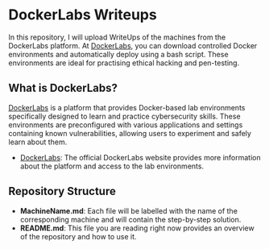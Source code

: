 # DockerLabs Writeups

In this repository, I will upload WriteUps of the machines from the DockerLabs platform. At [DockerLabs](https://dockerlabs.es), you can download controlled Docker environments and automatically deploy using a bash script. These environments are ideal for practising ethical hacking and pen-testing.

## What is DockerLabs?
[DockerLabs](https://dockerlabs.es) is a platform that provides Docker-based lab environments specifically designed to learn and practice cybersecurity skills. These environments are preconfigured with various applications and settings containing known vulnerabilities, allowing users to experiment and safely learn about them.

- [DockerLabs](https://dockerlabs.es): The official DockerLabs website provides more information about the platform and access to the lab environments.

## Repository Structure
- **MachineName.md**: Each file will be labelled with the name of the corresponding machine and will contain the step-by-step solution.
- **README.md**: This file you are reading right now provides an overview of the repository and how to use it.
